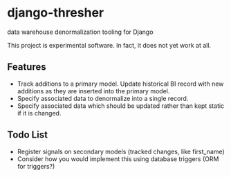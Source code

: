 # django-thresher
data warehouse denormalization tooling for Django

This project is experimental software. In fact, it does not yet work at all.

## Features

* Track additions to a primary model. Update historical BI record with new additions as
they are inserted into the primary model.
* Specify associated data to denormalize into a single record.
* Specify associated data which should be updated rather than kept static if it
is changed.

## Todo List

* Register signals on secondary models (tracked changes, like first_name)
* Consider how you would implement this using database triggers (ORM for triggers?)

